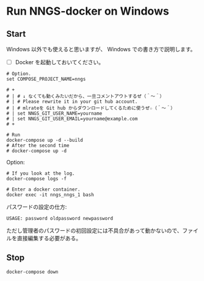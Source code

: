# Run NNGS-docker on Windows

## Start

Windows 以外でも使えると思いますが、 Windows での書き方で説明します。  

* [ ] Docker を起動しておいてください。

```shell
# Option.
set COMPOSE_PROJECT_NAME=nngs

# +
# | # ↓ なくても動くみたいだから、一旦コメントアウトするぜ（＾～＾）
# | # Please rewrite it in your git hub account.
# | # mlrateを Git hub からダウンロードしてくるために使うぜ☆（＾～＾）
# | set NNGS_GIT_USER_NAME=yourname
# | set NNGS_GIT_USER_EMAIL=yourname@example.com
# +

# Run
docker-compose up -d --build
# After the second time
# docker-compose up -d
```

Option:  

```shell
# If you look at the log.
docker-compose logs -f

# Enter a docker container.
docker exec -it nngs_nngs_1 bash
```

パスワードの設定の仕方:  

```shell
USAGE: password oldpassword newpassword
```

ただし管理者のパスワードの初回設定には不具合があって動かないので、ファイルを直接編集する必要がある。  

## Stop

```shell
docker-compose down
```
